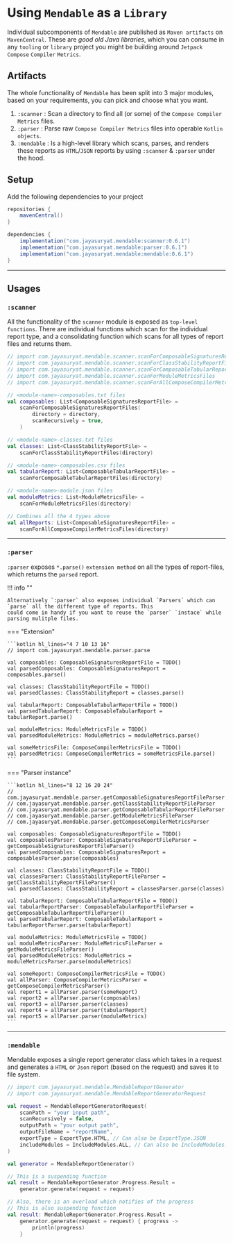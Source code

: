 # Using `Mendable` as a `Library`

Individual subcomponents of `Mendable` are published as `Maven artifacts` on `MavenCentral`. These are *good old Java
libraries*, which you can consume in any `tooling` or `library` project you might be building around `Jetpack Compose`
`Compiler` `Metrics`.

## Artifacts

The whole functionality of `Mendable` has been split into 3 major modules, based on your requirements, you can pick
and choose what you want.

1. `:scanner` : Scan a directory to find all (or some) of the `Compose Compiler Metrics` files.
2. `:parser` : Parse raw `Compose Compiler Metrics` files into operable `Kotlin` `objects`.
3. `:mendable` : Is a high-level library which scans, parses, and renders these reports as `HTML`/`JSON` reports by
using `:scanner` & `:parser` under the hood.

## Setup

Add the following dependencies to your project

```groovy
repositories {
    mavenCentral()
}

dependencies {
    implementation("com.jayasuryat.mendable:scanner:0.6.1")
    implementation("com.jayasuryat.mendable:parser:0.6.1")
    implementation("com.jayasuryat.mendable:mendable:0.6.1")
}
```

---

## Usages

### `:scanner`

All the functionality of the `scanner` module is exposed as `top-level` `functions`. There are individual functions which
scan for the individual report type, and a consolidating function which scans for all types of report files and returns
them.

```Kotlin hl_lines="9 10 11 12 16 20 24 28"
// import com.jayasuryat.mendable.scanner.scanForComposableSignaturesReportFiles
// import com.jayasuryat.mendable.scanner.scanForClassStabilityReportFiles
// import com.jayasuryat.mendable.scanner.scanForComposableTabularReportFiles
// import com.jayasuryat.mendable.scanner.scanForModuleMetricsFiles
// import com.jayasuryat.mendable.scanner.scanForAllComposeCompilerMetricsFiles

// <module-name>-composables.txt files
val composables: List<ComposableSignaturesReportFile> =
    scanForComposableSignaturesReportFiles(
        directory = directory,
        scanRecursively = true,
    )

// <module-name>-classes.txt files
val classes: List<ClassStabilityReportFile> =
    scanForClassStabilityReportFiles(directory)

// <module-name>-composables.csv files
val tabularReport: List<ComposableTabularReportFile> =
    scanForComposableTabularReportFiles(directory)

// <module-name>-module.json files
val moduleMetrics: List<ModuleMetricsFile> =
    scanForModuleMetricsFiles(directory)

// Combines all the 4 types above
val allReports: List<ComposableSignaturesReportFile> =
    scanForAllComposeCompilerMetricsFiles(directory)
```

---

### `:parser`

`:parser` exposes `*.parse()` `extension method` on all the types of report-files, which returns the
`parsed` report.

!!! info ""

    Alternatively `:parser` also exposes individual `Parsers` which can `parse` all the different type of reports. This
    could come in handy if you want to reuse the `parser` `instace` while parsing mulitple files.

=== "Extension"

    ```kotlin hl_lines="4 7 10 13 16"
    // import com.jayasuryat.mendable.parser.parse

    val composables: ComposableSignaturesReportFile = TODO()
    val parsedComposables: ComposableSignaturesReport = composables.parse()

    val classes: ClassStabilityReportFile = TODO()
    val parsedClasses: ClassStabilityReport = classes.parse()

    val tabularReport: ComposableTabularReportFile = TODO()
    val parsedTabularReport: ComposableTabularReport = tabularReport.parse()

    val moduleMetrics: ModuleMetricsFile = TODO()
    val parsedModuleMetrics: ModuleMetrics = moduleMetrics.parse()

    val someMetricsFile: ComposeCompilerMetricsFile = TODO()
    val parsedMetrics: ComposeCompilerMetrics = someMetricsFile.parse()
    ```

=== "Parser instance"

    ```kotlin hl_lines="8 12 16 20 24"
    // com.jayasuryat.mendable.parser.getComposableSignaturesReportFileParser
    // com.jayasuryat.mendable.parser.getClassStabilityReportFileParser
    // com.jayasuryat.mendable.parser.getComposableTabularReportFileParser
    // com.jayasuryat.mendable.parser.getModuleMetricsFileParser
    // com.jayasuryat.mendable.parser.getComposeCompilerMetricsParser

    val composables: ComposableSignaturesReportFile = TODO()
    val composablesParser: ComposableSignaturesReportFileParser = getComposableSignaturesReportFileParser()
    val parsedComposables: ComposableSignaturesReport = composablesParser.parse(composables)

    val classes: ClassStabilityReportFile = TODO()
    val classesParser: ClassStabilityReportFileParser = getClassStabilityReportFileParser()
    val parsedClasses: ClassStabilityReport = classesParser.parse(classes)

    val tabularReport: ComposableTabularReportFile = TODO()
    val tabularReportParser: ComposableTabularReportFileParser = getComposableTabularReportFileParser()
    val parsedTabularReport: ComposableTabularReport = tabularReportParser.parse(tabularReport)

    val moduleMetrics: ModuleMetricsFile = TODO()
    val moduleMetricsParser: ModuleMetricsFileParser = getModuleMetricsFileParser()
    val parsedModuleMetrics: ModuleMetrics = moduleMetricsParser.parse(moduleMetrics)

    val someReport: ComposeCompilerMetricsFile = TODO()
    val allParser: ComposeCompilerMetricsParser = getComposeCompilerMetricsParser()
    val report1 = allParser.parser(someReport)
    val report2 = allParser.parser(composables)
    val report3 = allParser.parser(classes)
    val report4 = allParser.parser(tabularReport)
    val report5 = allParser.parser(moduleMetrics)
    ```

---

### `:mendable`

Mendable exposes a single report generator class which takes in a request and generates a `HTML` or `Json` report (based
on the request) and saves it to file system.

```kotlin hl_lines="17 22 23 24"
// import com.jayasuryat.mendable.MendableReportGenerator
// import com.jayasuryat.mendable.MendableReportGeneratorRequest

val request = MendableReportGeneratorRequest(
    scanPath = "your input path",
    scanRecursively = false,
    outputPath = "your output path",
    outputFileName = "reportName",
    exportType = ExportType.HTML, // Can also be ExportType.JSON
    includeModules = IncludeModules.ALL, // Can also be IncludeModules.WITH_WARNINGS
)

val generator = MendableReportGenerator()

// This is a suspending function
val result = MendableReportGenerator.Progress.Result =
    generator.generate(request = request)

// Also, there is an overload which notifies of the progress
// This is also suspending function
val result: MendableReportGenerator.Progress.Result =
    generator.generate(request = request) { progress ->
        println(progress)
    }
```
